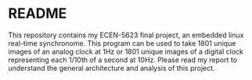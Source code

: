 # README

This repository contains my ECEN-5623 final project, an embedded linux real-time synchronome.  This program can be used to take 1801 unique images of an analog clock at 1Hz or 1801 unique images of a digital clock representing each 1/10th of a second at 10Hz.  Please read my report to understand the general architecture and analysis of this project.